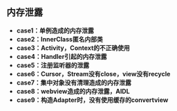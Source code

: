 ## 内存泄露
- **case1：单例造成的内存泄露**
- **case2：InnerClass匿名内部类**
- **case3：Activity，Context的不正确使用**
- **case4：Handler引起的内存泄露**
- **case5：注册监听器的泄露**
- **case6：Cursor，Stream没有close，view没有recycle**
- **case7：集中对象没有清理造成的内存泄露**
- **case8：webview造成的内存泄露，AIDL**
- **case9：构造Adapter时，没有使用缓存的convertview**
